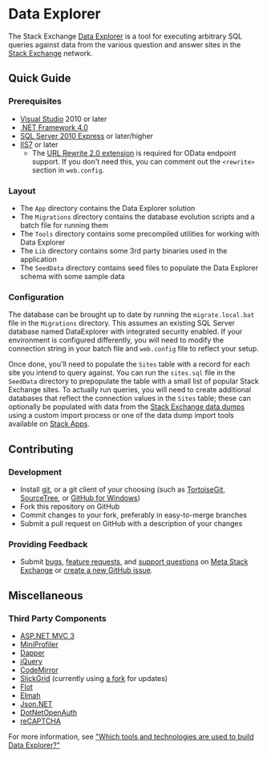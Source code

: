 # Data Explorer

The Stack Exchange [Data Explorer](http://data.stackexchange.com) is a tool for executing arbitrary SQL queries against data from the various question and answer sites in the [Stack Exchange](http://stackexchange.com) network.

## Quick Guide

### Prerequisites

 - [Visual Studio](http://www.visualstudio.com/) 2010 or later
 - [.NET Framework 4.0](http://www.microsoft.com/en-us/download/details.aspx?id=17851)
 - [SQL Server 2010 Express](https://www.microsoft.com/en-us/sqlserver/editions/2012-editions/express.aspx) or later/higher
 - [IIS7](http://www.iis.net/) or later
    - The [URL Rewrite 2.0 extension](http://www.iis.net/downloads/microsoft/url-rewrite) is required for OData endpoint support. If you don't need this, you can comment out the `<rewrite>` section in `web.config`.

### Layout

  - The `App` directory contains the Data Explorer solution
  - The `Migrations` directory contains the database evolution scripts and a batch file for running them 
  - The `Tools` directory contains some precompiled utilities for working with Data Explorer
  - The `Lib` directory contains some 3rd party binaries used in the application
  - The `SeedData` directory contains seed files to populate the Data Explorer schema with some sample data

### Configuration

The database can be brought up to date by running the `migrate.local.bat` file in the `Migrations` directory. This assumes an existing SQL Server database named DataExplorer with integrated security enabled. If your environment is configured differently, you will need to modify the connection string in your batch file and `web.config` file to reflect your setup. 

Once done, you'll need to populate the `Sites` table with a record for each site you intend to query against. You can run the `sites.sql` file in the `SeedData` directory to prepopulate the table with a small list of popular Stack Exchange sites. To actually run queries, you will need to create additional databases that reflect the connection values in the `Sites` table; these can optionally be populated with data from the [Stack Exchange data dumps](http://blog.stackoverflow.com/2009/06/stack-overflow-creative-commons-data-dump/) using a custom import process or one of the data dump import tools available on [Stack Apps](http://stackapps.com). 

## Contributing

### Development

  - Install [git](http://git-scm.com/), or a git client of your choosing (such as [TortoiseGit](https://code.google.com/p/tortoisegit/), [SourceTree](http://www.sourcetreeapp.com/), or [GitHub for Windows](http://windows.github.com/))
  - Fork this repository on GitHub
  - Commit changes to your fork, preferably in easy-to-merge branches
  - Submit a pull request on GitHub with a description of your changes

### Providing Feedback

  - Submit [bugs](http://meta.stackexchange.com/questions/ask?tags=data-explorer%20bug), [feature requests](http://meta.stackexchange.com/questions/ask?tags=data-explorer%20feature-request), and [support questions](http://meta.stackexchange.com/questions/ask?tags=data-explorer%20support) on [Meta Stack Exchange](http://meta.stackexchange.com/) or [create a new GitHub issue](https://github.com/StackExchange/StackExchange.DataExplorer/issues/new).

## Miscellaneous

### Third Party Components

 - [ASP.NET MVC 3](http://www.asp.net/mvc/mvc3)
 - [MiniProfiler](http://nuget.org/packages/MiniProfiler)
 - [Dapper](https://github.com/StackExchange/dapper-dot-net)
 - [jQuery](http://jquery.com/)
 - [CodeMirror](http://codemirror.net/)
 - [SlickGrid](https://github.com/mleibman/SlickGrid) (currently using [a fork](https://github.com/tms/SlickGrid) for updates)
 - [Flot](http://www.flotcharts.org/)
 - [Elmah](http://code.google.com/p/elmah/)
 - [Json.NET](http://james.newtonking.com/json)
 - [DotNetOpenAuth](http://www.dotnetopenauth.net/)
 - [reCAPTCHA](https://code.google.com/p/recaptcha/)

For more information, see ["Which tools and technologies are used to build Data Explorer?"](http://meta.stackexchange.com/questions/51967/which-tools-and-technologies-are-used-to-build-data-explorer)